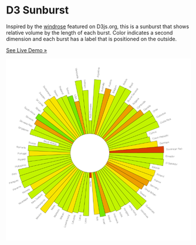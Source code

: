 D3 Sunburst
===========

Inspired by the [windrose](http://windhistory.com/station.html?KSFO) featured on D3js.org, this is a sunburst that shows relative volume by the length of each burst. Color indicates a second dimension and each burst has a label that is positioned on the outside.

[See Live Demo &#187;](http://ernst96.github.io/demo/sunburst/)


![Sunburst](/sunburst/sunburst.gif)
